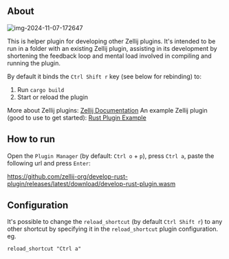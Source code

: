 ## About
![img-2024-11-07-172647](https://github.com/user-attachments/assets/d55af6de-f4f7-4f30-9aa0-eb27574b9f0c)

This is helper plugin for developing other Zellij plugins. It's intended to be run in a folder with an existing Zellij plugin, assisting in its development by shortening the feedback loop and mental load involved in compiling and running the plugin.

By default it binds the `Ctrl Shift r` key (see below for rebinding) to:
1. Run `cargo build`
2. Start or reload the plugin

More about Zellij plugins: [Zellij Documentation][docs]
An example Zellij plugin (good to use to get started): [Rust Plugin Example][example]

[zellij]: https://github.com/zellij-org/zellij
[docs]: https://zellij.dev/documentation/plugins.html
[example]: https://github.com/zellij-org/rust-plugin-example

## How to run
Open the `Plugin Manager` (by default: `Ctrl o` + `p`), press `Ctrl a`, paste the following url and press `Enter`: 

https://github.com/zellij-org/develop-rust-plugin/releases/latest/download/develop-rust-plugin.wasm

## Configuration
It's possible to change the `reload_shortcut` (by default `Ctrl Shift r`) to any other shortcut by specifying it in the `reload_shortcut` plugin configuration. eg.

```kdl
reload_shortcut "Ctrl a"
```
